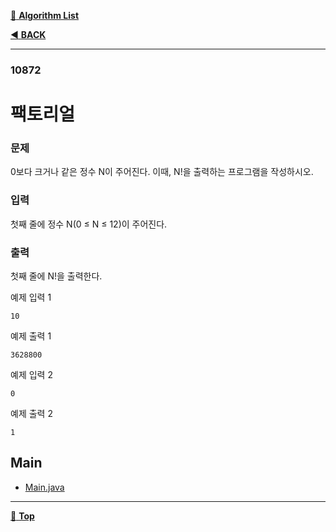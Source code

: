 [:file_folder: **Algorithm List**](https://github.com/dlalstj0213/Study.Algorithm_Java)

[:arrow_backward: **BACK**](../)

---

### 10872

# 팩토리얼

### 문제

0보다 크거나 같은 정수 N이 주어진다. 이때, N!을 출력하는 프로그램을 작성하시오.

### 입력

첫째 줄에 정수 N(0 ≤ N ≤ 12)이 주어진다.

### 출력

첫째 줄에 N!을 출력한다.

예제 입력 1 
```
10
```
예제 출력 1 
```
3628800
```
예제 입력 2 
```
0
```
예제 출력 2 
```
1
```

## Main

- [Main.java](./Main.java)

---

[:arrow_up_small: **Top**](#)